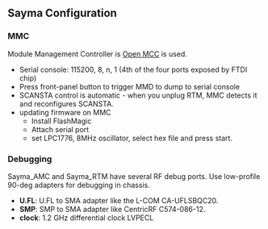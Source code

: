 ## Sayma Configuration

### MMC
Module Management Controller is  [Open MCC](https://github.com/lnls-dig/openMMC) is used.
- Serial console: 115200, 8, n, 1 (4th of the four ports exposed by FTDI chip)
- Press front-panel button to trigger MMD to dump to serial console
- SCANSTA control is automatic - when you unplug RTM, MMC detects it and reconfigures SCANSTA.
- updating firmware on MMC
    - Install FlashMagic
    - Attach serial port
    - set LPC1776, 8MHz oscillator, select hex file and press start.

### Debugging
Sayma_AMC and Sayma_RTM have several RF debug ports. Use low-profile 90-deg adapters for debugging in chassis. 
* __U.FL__: U.FL to  SMA adapter like the L-COM CA-UFLSBQC20. 
* __SMP__: SMP to SMA adapter like CentricRF C574-086-12. 
* __clock__: 1.2 GHz differential clock LVPECL